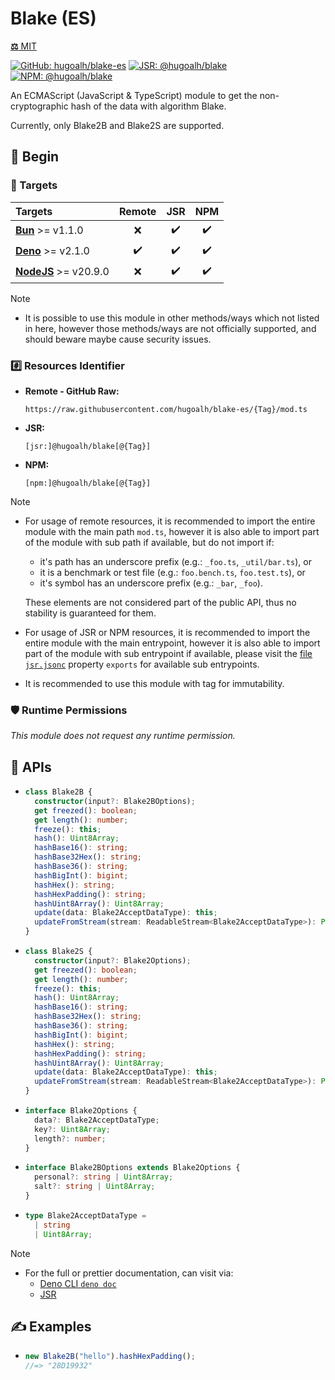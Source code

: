# Blake (ES)

[**⚖️** MIT](./LICENSE.md)

[![GitHub: hugoalh/blake-es](https://img.shields.io/github/v/release/hugoalh/blake-es?label=hugoalh/blake-es&labelColor=181717&logo=github&logoColor=ffffff&sort=semver&style=flat "GitHub: hugoalh/blake-es")](https://github.com/hugoalh/blake-es)
[![JSR: @hugoalh/blake](https://img.shields.io/jsr/v/@hugoalh/blake?label=@hugoalh/blake&labelColor=F7DF1E&logo=jsr&logoColor=000000&style=flat "JSR: @hugoalh/blake")](https://jsr.io/@hugoalh/blake)
[![NPM: @hugoalh/blake](https://img.shields.io/npm/v/@hugoalh/blake?label=@hugoalh/blake&labelColor=CB3837&logo=npm&logoColor=ffffff&style=flat "NPM: @hugoalh/blake")](https://www.npmjs.com/package/@hugoalh/blake)

An ECMAScript (JavaScript & TypeScript) module to get the non-cryptographic hash of the data with algorithm Blake.

Currently, only Blake2B and Blake2S are supported.

## 🔰 Begin

### 🎯 Targets

| **Targets** | **Remote** | **JSR** | **NPM** |
|:--|:-:|:-:|:-:|
| **[Bun](https://bun.sh/)** >= v1.1.0 | ❌ | ✔️ | ✔️ |
| **[Deno](https://deno.land/)** >= v2.1.0 | ✔️ | ✔️ | ✔️ |
| **[NodeJS](https://nodejs.org/)** >= v20.9.0 | ❌ | ✔️ | ✔️ |

> [!NOTE]
> - It is possible to use this module in other methods/ways which not listed in here, however those methods/ways are not officially supported, and should beware maybe cause security issues.

### #️⃣ Resources Identifier

- **Remote - GitHub Raw:**
  ```
  https://raw.githubusercontent.com/hugoalh/blake-es/{Tag}/mod.ts
  ```
- **JSR:**
  ```
  [jsr:]@hugoalh/blake[@{Tag}]
  ```
- **NPM:**
  ```
  [npm:]@hugoalh/blake[@{Tag}]
  ```

> [!NOTE]
> - For usage of remote resources, it is recommended to import the entire module with the main path `mod.ts`, however it is also able to import part of the module with sub path if available, but do not import if:
>
>   - it's path has an underscore prefix (e.g.: `_foo.ts`, `_util/bar.ts`), or
>   - it is a benchmark or test file (e.g.: `foo.bench.ts`, `foo.test.ts`), or
>   - it's symbol has an underscore prefix (e.g.: `_bar`, `_foo`).
>
>   These elements are not considered part of the public API, thus no stability is guaranteed for them.
> - For usage of JSR or NPM resources, it is recommended to import the entire module with the main entrypoint, however it is also able to import part of the module with sub entrypoint if available, please visit the [file `jsr.jsonc`](./jsr.jsonc) property `exports` for available sub entrypoints.
> - It is recommended to use this module with tag for immutability.

### 🛡️ Runtime Permissions

*This module does not request any runtime permission.*

## 🧩 APIs

- ```ts
  class Blake2B {
    constructor(input?: Blake2BOptions);
    get freezed(): boolean;
    get length(): number;
    freeze(): this;
    hash(): Uint8Array;
    hashBase16(): string;
    hashBase32Hex(): string;
    hashBase36(): string;
    hashBigInt(): bigint;
    hashHex(): string;
    hashHexPadding(): string;
    hashUint8Array(): Uint8Array;
    update(data: Blake2AcceptDataType): this;
    updateFromStream(stream: ReadableStream<Blake2AcceptDataType>): Promise<this>;
  }
  ```
- ```ts
  class Blake2S {
    constructor(input?: Blake2Options);
    get freezed(): boolean;
    get length(): number;
    freeze(): this;
    hash(): Uint8Array;
    hashBase16(): string;
    hashBase32Hex(): string;
    hashBase36(): string;
    hashBigInt(): bigint;
    hashHex(): string;
    hashHexPadding(): string;
    hashUint8Array(): Uint8Array;
    update(data: Blake2AcceptDataType): this;
    updateFromStream(stream: ReadableStream<Blake2AcceptDataType>): Promise<this>;
  }
  ```
- ```ts
  interface Blake2Options {
    data?: Blake2AcceptDataType;
    key?: Uint8Array;
    length?: number;
  }
  ```
- ```ts
  interface Blake2BOptions extends Blake2Options {
    personal?: string | Uint8Array;
    salt?: string | Uint8Array;
  }
  ```
- ```ts
  type Blake2AcceptDataType =
    | string
    | Uint8Array;
  ```

> [!NOTE]
> - For the full or prettier documentation, can visit via:
>   - [Deno CLI `deno doc`](https://docs.deno.com/runtime/reference/cli/documentation_generator/)
>   - [JSR](https://jsr.io/@hugoalh/blake)

## ✍️ Examples

- ```ts
  new Blake2B("hello").hashHexPadding();
  //=> "28D19932"
  ```
